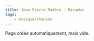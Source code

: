 ```yaml
---
title: Jean-Pierre Madère - Macumba
tags:
    - musique/chanson
---
```


Page créée automatiquement, mais vide.

